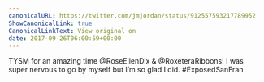 ```yaml
---
canonicalURL: https://twitter.com/jmjordan/status/912557593217789952
ShowCanonicalLink: true
CanonicalLinkText: View original on
date: 2017-09-26T06:00:59+00:00
---
```

TYSM for an amazing time @RoseEllenDix &amp; @RoxeteraRibbons! I was super nervous to go by myself but I’m so glad I did. #ExposedSanFran